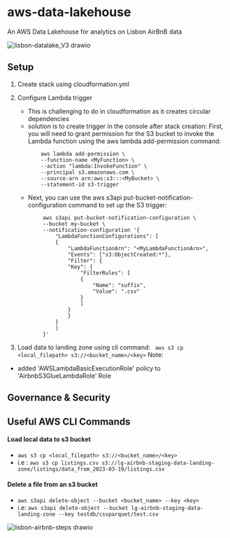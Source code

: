 # aws-data-lakehouse
An AWS Data Lakehouse for analytics on Lisbon AirBnB data

![lisbon-datalake_V3 drawio](https://github.com/LouisYC123/aws-data-lakehouse/assets/97873724/5955bb96-6613-41d0-bf19-24ad21ccf02c)


## Setup 

1. Create stack using cloudformation.yml
2. Configure Lambda trigger
    - This is challenging to do in cloudformation as it creates circular dependencies
    - solution is to create trigger in the console after stack creation:
        First, you will need to grant permission for the S3 bucket to invoke the Lambda function using the aws lambda add-permission command:
        ```
            aws lambda add-permission \
            --function-name <MyFunction> \
            --action "lambda:InvokeFunction" \
            --principal s3.amazonaws.com \
            --source-arn arn:aws:s3:::<MyBucket> \
            --statement-id s3-trigger
        ```
    - Next, you can use the aws s3api put-bucket-notification-configuration command to set up the S3 trigger:
    ```
            aws s3api put-bucket-notification-configuration \
            --bucket my-bucket \
            --notification-configuration '{
                "LambdaFunctionConfigurations": [
                {
                    "LambdaFunctionArn": "<MyLambdaFunctionArn>",
                    "Events": ["s3:ObjectCreated:*"],
                    "Filter": {
                    "Key": {
                        "FilterRules": [
                        {
                            "Name": "suffix",
                            "Value": ".csv"
                        }
                        ]
                    }
                    }
                }
                ]
            }'

    ```

3. Load data to landing zone using cli command: ``` aws s3 cp <local_filepath> s3://<bucket_name>/<key>```
Note:
 - added 'AWSLambdaBasicExecutionRole' policy to 'AirbnbS3GlueLambdaRole' Role

## Governance & Security


## Useful AWS CLI Commands

#### Load local data to s3 bucket
 - ```aws s3 cp <local_filepath> s3://<bucket_name>/<key>```
 - i.e : ```aws s3 cp listings.csv s3://lg-airbnb-staging-data-landing-zone/listings/data_from_2023-03-19/listings.csv```

#### Delete a file from an s3 bucket
 -  ```aws s3api delete-object --bucket <bucket_name> --key <key>```
 -  i.e: ```aws s3api delete-object --bucket lg-airbnb-staging-data-landing-zone --key testdb/csvparquet/test.csv```



![lisbon-airbnb-steps drawio](https://github.com/LouisYC123/aws-data-lakehouse/assets/97873724/7cb03522-2106-4d9b-8bef-9b6618dc56fb)

